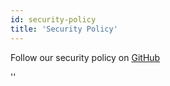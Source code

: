 ```yaml
---
id: security-policy
title: 'Security Policy'
---
```


Follow our security policy on [GitHub](https://github.com/verdaccio/verdaccio/security/policy)

<div id="codefund">''</div>
